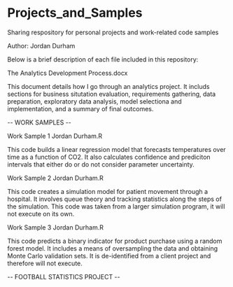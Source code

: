 # Projects_and_Samples
Sharing respository for personal projects and work-related code samples

Author: Jordan Durham

Below is a brief description of each file included in this repository:

The Analytics Development Process.docx

This document details how I go through an analytics project. It includs sections for business situtation evaluation, requirements gathering, data preparation, exploratory data analysis, model selectiona and implementation, and a summary of final outcomes. 

-- WORK SAMPLES --

Work Sample 1 Jordan Durham.R

This code builds a linear regression model that forecasts temperatures over time as a function of CO2. It also calculates confidence and prediciton intervals that either do or do not consider parameter uncertainty.

Work Sample 2 Jordan Durham.R

This code creates a simulation model for patient movement through a hospital. It involves queue theory and tracking statistics along the steps of the simulation. This code was taken from a larger simulation program, it will not execute on its own.

Work Sample 3 Jordan Durham.R

This code predicts a binary indicator for product purchase using a random forest model. It includes a means of oversampling the data and obtaining Monte Carlo validation sets. It is de-identified from a client project and therefore will not execute.

-- FOOTBALL STATISTICS PROJECT --

